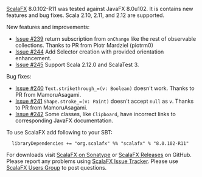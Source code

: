 [ScalaFX][1] 8.0.102-R11 was tested against JavaFX 8.0u102. It is contains new features and bug fixes. Scala 2.10, 2.11, and 2.12 are supported.

New features and improvements:
* [Issue #239][239] return subscription from `onChange` like the rest of observable collections. Thanks to PR from Piotr Mardziel (piotrm0)
* [Issue #244][244] Add Selector creation with provided orientation enhancement.
* [Issue #245][245] Support Scala 2.12.0 and ScalaTest 3.

Bug fixes:
* [Issue #240][240] `Text.strikethrough_=(v: Boolean)` doesn't work. Thanks to PR from MamoruAsagami.
* [Issue #241][241] `Shape.stroke_=(v: Paint)` doesn't accept `null` as `v`. Thanks to PR from MamoruAsagami.
* [Issue #242][242] Some classes, like `Clipboard`, have incorrect links to corresponding JavaFX documentation.

To use ScalaFX add following to your SBT:

      libraryDependencies += "org.scalafx" %% "scalafx" % "8.0.102-R11"

For downloads visit [ScalaFX on Sonatype][2] or [ScalaFX Releases][3] on GitHub. 
Please report any problems using [ScalaFX Issue Tracker][4]. 
Please use [ScalaFX Users Group][5] to post questions. 

[1]: http://scalafx.org
[2]: http://search.maven.org/#search&#124;ga&#124;1&#124;scalafx
[3]: https://github.com/scalafx/scalafx/releases
[4]: https://github.com/scalafx/scalafx/issues
[5]: https://groups.google.com/forum/#!forum/scalafx-users

[239]: https://github.com/scalafx/scalafx/issues/239
[244]: https://github.com/scalafx/scalafx/issues/244
[245]: https://github.com/scalafx/scalafx/issues/245
[240]: https://github.com/scalafx/scalafx/issues/240
[241]: https://github.com/scalafx/scalafx/issues/241
[242]: https://github.com/scalafx/scalafx/issues/242
